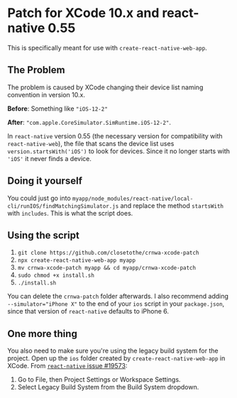 # Patch for XCode 10.x and react-native 0.55
This is specifically meant for use with `create-react-native-web-app`.

## The Problem
The problem is caused by XCode changing their device list naming convention in version 10.x.

**Before**: Something like `"iOS-12-2"`  

**After**: `"com.apple.CoreSimulator.SimRuntime.iOS-12-2"`. 


In `react-native` version 0.55 (the necessary version for compatibility with `react-native-web`), the file that scans the device list uses `version.startsWith('iOS')` to look for devices. Since it no longer starts with `'iOS'` it never finds a device.

## Doing it yourself
You could just go into `myapp/node_modules/react-native/local-cli/runIOS/findMatchingSimulator.js` and replace the method `startsWith` with `includes`. This is what the script does.

## Using the script

1. `git clone https://github.com/closetothe/crnwa-xcode-patch`
2. `npx create-react-native-web-app myapp`
3. `mv crnwa-xcode-patch myapp && cd myapp/crnwa-xcode-patch`
4. `sudo chmod +x install.sh`
5. `./install.sh`

You can delete the `crnwa-patch` folder afterwards. I also recommend adding `--simulator="iPhone X"` to the end of your `ios` script in your `package.json`, since that version of `react-native` defaults to iPhone 6.

## One more thing
You also need to make sure you're using the legacy build system for the project. Open up the `ios` folder created by `create-react-native-web-app` in XCode. From [`react-native` issue #19573](https://github.com/facebook/react-native/issues/19573):  



1. Go to File, then Project Settings or Workspace Settings.
2. Select Legacy Build System from the Build System dropdown.
